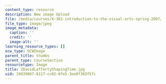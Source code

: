 ```yaml
---
content_type: resource
description: New image Upload
file: /media/courses/4-301-introduction-to-the-visual-arts-spring-2007/198398678117cc020fe53ee8f303f57c_2DavidLaffertyShapingTime.jpg
file_type: image/jpeg
image_metadata:
  caption: ''
  credit: ''
  image-alt: ''
learning_resource_types: []
ocw_type: OCWImage
parent_title: thumbs
parent_type: CourseSection
resourcetype: Image
title: 2DavidLaffertyShapingTime.jpg
uid: 19839867-8117-cc02-0fe5-3ee8f303f57c
---
```

